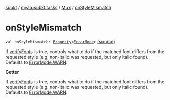 [subkt](../../index.md) / [myaa.subkt.tasks](../index.md) / [Mux](index.md) / [onStyleMismatch](./on-style-mismatch.md)

# onStyleMismatch

`val onStyleMismatch: `[`Property`](https://docs.gradle.org/current/javadoc/org/gradle/api/provider/Property.html)`<`[`ErrorMode`](../-error-mode/index.md)`>` [(source)](https://github.com/Myaamori/SubKt/blob/0.1.19/src/main/kotlin/myaa/subkt/tasks/muxtask.kt#L668)

If [verifyFonts](../../myaa.subkt.tasks.utils/verify-fonts.md) is true, controls what to do if the matched font
differs from the requested style (e.g. non-italic was requested, but only italic found).
Defaults to [ErrorMode.WARN](../-error-mode/-w-a-r-n.md).

**Getter**

If [verifyFonts](../../myaa.subkt.tasks.utils/verify-fonts.md) is true, controls what to do if the matched font
differs from the requested style (e.g. non-italic was requested, but only italic found).
Defaults to [ErrorMode.WARN](../-error-mode/-w-a-r-n.md).

